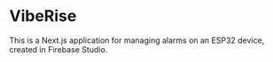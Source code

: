 # VibeRise

This is a Next.js application for managing alarms on an ESP32 device, created in Firebase Studio.

